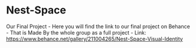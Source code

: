# Nest-Space
Our Final Project - Here you will find the link to our final project on Behance - That is Made By the whole group as a full project -
Link: https://www.behance.net/gallery/211004265/Nest-Space-Visual-Identity
